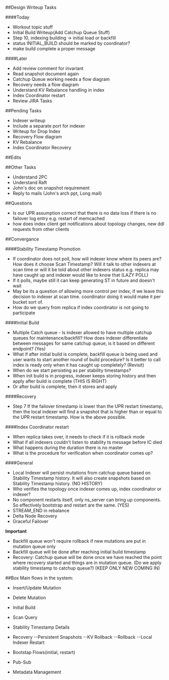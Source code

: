##Design Writeup Tasks

####Today

- Workout topic stuff
- Initial Build Writeup(Add Catchup Queue Stuff)
 - Step 10,  indexing building -> initial load or backfill
 - status INITIAL_BUILD should be marked by coordinator?
 - make build complete a proper message

####Later
- Add review comment for invariant
- Read snapshot document again
- Catchup Queue working needs a flow diagram
- Recovery needs a flow diagram
- Understand KV Rebalance handling in index
- Index Coordinator restart
- Review JIRA Tasks

##Pending Tasks
- Indexer writeup
 - Include a separate port for indexer
- Writeup for Drop Index
- Recovery Flow diagram
- KV Rebalance
- Index Coordinator Recovery

##Edits

##Other Tasks

- Understand 2PC
- Understand Raft
- John's doc on snapshot requirement
- Reply to mails (John's arch ppt, Long mail)

##Questions

- Is our UPR assumption correct that there is no data loss if there is no failover log entry
e.g. restart of memcached
- how does index client get notifications about topology changes, new ddl requests from other clients

##Convergance

####Stability Timestamp Promotion

- If coordinator does not poll, how will indexer know where its peers are? How does it choose Scan Timestamp? Will it talk to other indexers at scan time or will it be told about other indexers status e.g. replica may have caught up and indexer would like to know that (LAZY POLL)
 - If it polls, maybe still it can keep generating ST in future and doesn't wait 
 - May be its a question of allowing more control per index, if we leave this decision to indexer at scan time. coordinator doing it would make it per bucket sort of.
 - How do we query from replica if index coordinator is not going to participate 


####Initial Build

- Multiple Catch queue - Is indexer allowed to have multiple catchup queues for maintenance/backfill?
How does indexer differentiate between messages for same catchup queue, is it based on different endpoint?
 (Yes)
- What if after initial build is complete, backfill queue is being used and user wants to start another round of build procedure? Is it better to call index is ready only when it has caught up completely? (Revisit)
- When do we start persisting as per stability timestamps? 
 - When init build is in progress, indexer keeps storing history and then apply after build is complete (THIS IS RIGHT)
 - Or after build is complete, then it stores and apply 

####Recovery

- Step 7
If the failover timestamp is lower than the UPR restart timestamp, 
then the local indexer will find a snapshot that is higher than or equal to the UPR restart timestamp.
How is the above possible.

####Index Coordinator restart

- When replica takes over, it needs to check if it is rollback mode
- What if all indexers couldn't listen to stability ts message before IC died
- What happens during the duration there is no master
- What is the procedure for verification when coordinator comes up?

####General

- Local Indexer will persist mutations from catchup queue based on Stability Timestamp history. 
It will also create snapshots based on Stability Timestamp history.  (NO HISTORY)
- Who verifies the topology once indexer comes up, index coordinator or indexer?
- No component restarts itself, only ns_server can bring up components. So effectively bootstrap and restart are the same. (YES)
- STREAM_END in rebalance
- Delta Node Recovery
- Graceful Failover

**Important**
- Backfill queue won't require rollback if new mutations are put in mutation queue only
- Backfill queue will be done after reaching initial build timestamp
- Recovery: Catchup queue will be done once we have reached the point where recovery started and things are in mutation queue. (Do we apply stability timestamp to catchup queue?) (KEEP ONLY NEW COMING IN)


##Box
Main flows in the system:

- Insert/Update Mutation
- Delete Mutation
- Initial Build
- Scan Query
- Stability Timestamp Details
- Recovery
--Persistent Snapshots
--KV Rollback
--Rollback
--Local Indexer Restart

- Bootstap Flows(initial, restart)
- Pub-Sub
- Metadata Management

